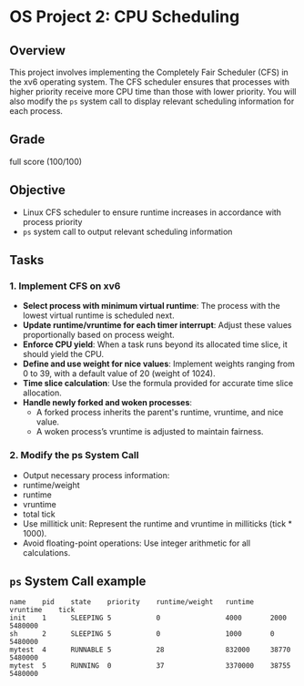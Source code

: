 # OS Project 2: CPU Scheduling

## Overview
This project involves implementing the Completely Fair Scheduler (CFS) in the xv6 operating system. The CFS scheduler ensures that processes with higher priority receive more CPU time than those with lower priority. You will also modify the `ps` system call to display relevant scheduling information for each process.

## Grade
full score (100/100)

## Objective
- Linux CFS scheduler to ensure runtime increases in accordance with process priority
- `ps` system call to output relevant scheduling information

## Tasks
### 1. Implement CFS on xv6

- **Select process with minimum virtual runtime**: The process with the lowest virtual runtime is scheduled next.
- **Update runtime/vruntime for each timer interrupt**: Adjust these values proportionally based on process weight.
- **Enforce CPU yield**: When a task runs beyond its allocated time slice, it should yield the CPU.
- **Define and use weight for nice values**: Implement weights ranging from 0 to 39, with a default value of 20 (weight of 1024).
- **Time slice calculation**: Use the formula provided for accurate time slice allocation.
- **Handle newly forked and woken processes**:
  - A forked process inherits the parent's runtime, vruntime, and nice value.
  - A woken process’s vruntime is adjusted to maintain fairness.

### 2. Modify the ps System Call

- Output necessary process information:
- runtime/weight
- runtime
- vruntime
- total tick
- Use millitick unit: Represent the runtime and vruntime in milliticks (tick * 1000).
- Avoid floating-point operations: Use integer arithmetic for all calculations.

## `ps` System Call example

```
name    pid    state    priority    runtime/weight   runtime    vruntime    tick
init    1      SLEEPING 5           0                4000       2000        5480000
sh      2      SLEEPING 5           0                1000       0           5480000
mytest  4      RUNNABLE 5           28               832000     38770       5480000
mytest  5      RUNNING  0           37               3370000    38755       5480000
```